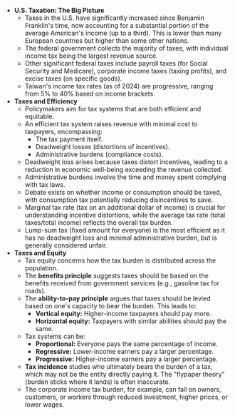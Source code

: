 
* **U.S. Taxation: The Big Picture**
    * Taxes in the U.S. have significantly increased since Benjamin Franklin's time, now accounting for a substantial portion of the average American's income (up to a third). This is lower than many European countries but higher than some other nations.
    * The federal government collects the majority of taxes, with individual income tax being the largest revenue source.
    * Other significant federal taxes include payroll taxes (for Social Security and Medicare), corporate income taxes (taxing profits), and excise taxes (on specific goods).
    * Taiwan's income tax rates (as of 2024) are progressive, ranging from 5% to 40% based on income brackets.
* **Taxes and Efficiency**
    * Policymakers aim for tax systems that are both efficient and equitable.
    * An efficient tax system raises revenue with minimal cost to taxpayers, encompassing:
        * The tax payment itself.
        * Deadweight losses (distortions of incentives).
        * Administrative burdens (compliance costs).
    * Deadweight loss arises because taxes distort incentives, leading to a reduction in economic well-being exceeding the revenue collected.
    * Administrative burdens involve the time and money spent complying with tax laws.
    * Debate exists on whether income or consumption should be taxed, with consumption tax potentially reducing disincentives to save.
    * Marginal tax rate (tax on an additional dollar of income) is crucial for understanding incentive distortions, while the average tax rate (total taxes/total income) reflects the overall tax burden.
    * Lump-sum tax (fixed amount for everyone) is the most efficient as it has no deadweight loss and minimal administrative burden, but is generally considered unfair.
* **Taxes and Equity**
    * Tax equity concerns how the tax burden is distributed across the population.
    * The **benefits principle** suggests taxes should be based on the benefits received from government services (e.g., gasoline tax for roads).
    * The **ability-to-pay principle** argues that taxes should be levied based on one's capacity to bear the burden. This leads to:
        * **Vertical equity:** Higher-income taxpayers should pay more.
        * **Horizontal equity:** Taxpayers with similar abilities should pay the same.
    * Tax systems can be:
        * **Proportional:** Everyone pays the same percentage of income.
        * **Regressive:** Lower-income earners pay a larger percentage.
        * **Progressive:** Higher-income earners pay a larger percentage.
    * **Tax incidence** studies who ultimately bears the burden of a tax, which may not be the entity directly paying it. The "flypaper theory" (burden sticks where it lands) is often inaccurate.
    * The corporate income tax burden, for example, can fall on owners, customers, or workers through reduced investment, higher prices, or lower wages.